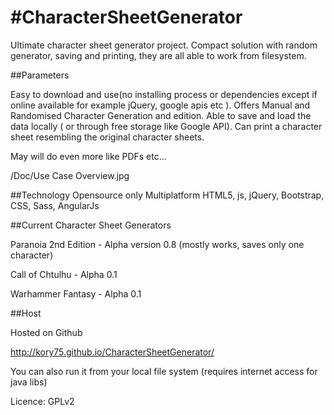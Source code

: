 #CharacterSheetGenerator
=======================

Ultimate character sheet generator project. Compact solution with random generator, saving and printing, they are all able to work from filesystem.  

##Parameters

Easy to download and use(no installing process or dependencies except if online available for example jQuery, google apis etc ). Offers Manual and Randomised Character Generation and edition. 
Able to save and load the data locally ( or through free storage like Google API). 
Can print a character sheet resembling the original character sheets. 

May will do even more like PDFs etc... 

/Doc/Use Case Overview.jpg

##Technology
Opensource only
Multiplatform
HTML5, js, jQuery, Bootstrap, CSS, Sass, AngularJs 

##Current Character Sheet Generators

Paranoia 2nd Edition - Alpha version 0.8 (mostly works, saves only one character)
 
Call of Chtulhu - Alpha 0.1

Warhammer Fantasy - Alpha 0.1

##Host

Hosted on Github

http://kory75.github.io/CharacterSheetGenerator/

You can also run it from your local file system (requires internet access for java libs)

Licence:
GPLv2